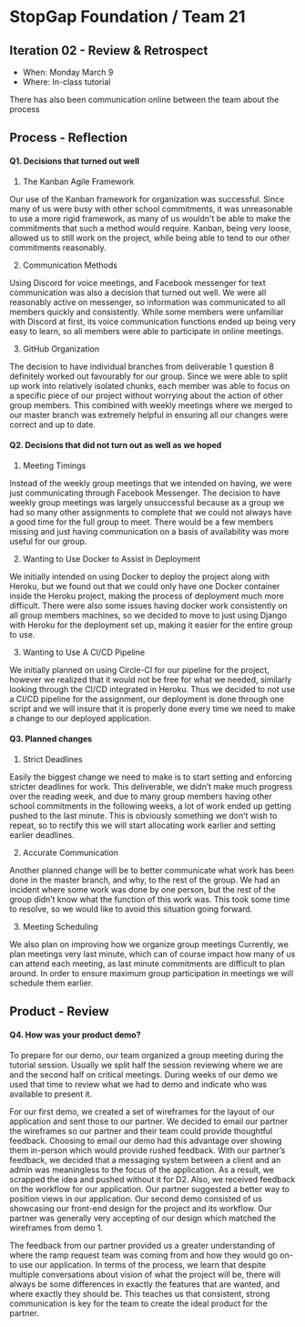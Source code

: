 # StopGap Foundation / Team 21


## Iteration 02 - Review & Retrospect 

 * When: Monday March 9
 * Where: In-class tutorial

 There has also been communication online between the team about the process

## Process - Reflection 


#### Q1. Decisions that turned out well

1. The Kanban Agile Framework

Our use of the Kanban framework for organization was successful. Since many of us were busy with other school commitments, it was unreasonable to use a more rigid framework, as many of us wouldn't be able to make the commitments that such a method would require. Kanban, being very loose, allowed us to still work on the project, while being able to tend to our other commitments reasonably.

2. Communication Methods

Using Discord for voice meetings, and Facebook messenger for text communication was also a decision that turned out well. We were all reasonably active on messenger, so information was communicated to all members quickly and consistently. While some members were unfamiliar with Discord at first, its voice communication functions ended up being very easy to learn, so all members were able to participate in online meetings.

3. GitHub Organization

The decision to have individual branches from deliverable 1 question 8 definitely worked out favourably for our group. Since we were able to split up work into relatively isolated chunks, each member was able to focus on a specific piece of our project without worrying about the action of other group members. This combined with weekly meetings where we merged to our master branch was extremely helpful in ensuring all our changes were correct and up to date.


#### Q2. Decisions that did not turn out as well as we hoped

1. Meeting Timings

Instead of the weekly group meetings that we intended on having, we were just communicating through Facebook Messenger. The decision to have weekly group meetings was largely unsuccessful because as a group we had so many other assignments to complete that we could not always have a good time for the full group to meet. There would be a few members missing and just having communication on a basis of availability was more useful for our group.

2. Wanting to Use Docker to Assist in Deployment

We initially intended on using Docker to deploy the project along with Heroku, but we found out that we could only have one Docker container inside the Heroku project, making the process of deployment much more difficult. There were also some issues having docker work consistently on all group members machines, so we decided to move to just using Django with Heroku for the deployment set up, making it easier for the entire group to use.

3. Wanting to Use A CI/CD Pipeline

We initially planned on using Circle-CI for our pipeline for the project, however we realized that it would not be free for what we needed, similarly looking through the CI/CD integrated in Heroku. Thus we decided to not use a CI/CD pipeline for the assignment, our deployment is done through one script and we will insure that it is properly done every time we need to make a change to our deployed application.


#### Q3. Planned changes

1. Strict Deadlines

Easily the biggest change we need to make is to start setting and enforcing stricter deadlines for work. This deliverable, we didn’t make much progress over the reading week, and due to many group members having other school commitments in the following weeks, a lot of work ended up getting pushed to the last minute. This is obviously something we don’t wish to repeat, so to rectify this we will start allocating work earlier and setting earlier deadlines.

2. Accurate Communication

Another planned change will be to better communicate what work has been done in the master branch, and why, to the rest of the group. We had an incident where some work was done by one person, but the rest of the group didn’t know what the function of this work was. This took some time to resolve, so we would like to avoid this situation going forward.

3. Meeting Scheduling

We also plan on improving how we organize group meetings Currently, we plan meetings very last minute, which can of course impact how many of us can attend each meeting, as last minute commitments are difficult to plan around. In order to ensure maximum group participation in meetings we will schedule them earlier.

## Product - Review

#### Q4. How was your product demo?

To prepare for our demo, our team organized a group meeting during the tutorial session. Usually we split half the session reviewing where we are and the second half on critical meetings. During weeks of our demo we used that time to review what we had to demo and indicate who was available to present it. 

For our first demo, we created a set of wireframes for the layout of our application and sent those to our partner. We decided to email our partner the wireframes so our partner and their team could provide thoughtful feedback. Choosing to email our demo had this advantage over showing them in-person which would provide rushed feedback. With our partner’s feedback, we decided that a messaging system between a client and an admin was meaningless to the focus of the application. As a result, we scrapped the idea and pushed without it for D2. Also, we received feedback on the workflow for our application. Our partner suggested a better way to position views in our application. Our second demo consisted of us showcasing our front-end design for the project and its workflow. Our partner was generally very accepting of our design which matched the wireframes from demo 1. 

The feedback from our partner provided us a greater understanding of where the ramp request team was coming from and how they would go on-to use our application. In terms of the process, we learn that despite multiple conversations about vision of what the project will be, there will always be some differences in exactly the features that are wanted, and where exactly they should be. This teaches us that consistent, strong communication is key for the team to create the ideal product for the partner. 


